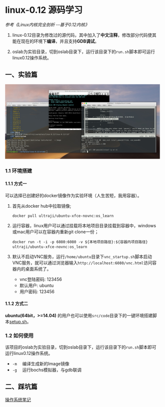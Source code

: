 # linux-0.12 源码学习

*参考《Linux内核完全剖析 --基于0.12内核》*

1. linux-0.12目录为修改过的源代码，其中加入了**中文注释**，修改部分代码使其能在现在的环境下**编译**，并且支持**GDB调试**。

2. oslab为实验目录，切到oslab目录下，运行该目录下的`run.sh`脚本即可运行linux0.12操作系统。

## 一、实验篇

![实验截图](src/.pic/experiment.jpg)

### 1.1 环境搭建

#### 1.1.1 方式一

可以选择已创建好的docker镜像作为实验环境（人生苦短，我用容器）。

1. 首先从docker hub中拉取镜像;

    ```shell
    docker pull ultraji/ubuntu-xfce-novnc:os_learn 
    ```

2. 运行容器，linux用户可以通过挂载将本地项目目录挂载到容器中，windows或mac用户可以在容器内重新git clone一份；

    ```shell
    docker run -t -i -p 6080:6080 -v ${本地项目路径}:${容器内项目路径} ultraji/ubuntu-xfce-novnc:os_learn
    ```

3. 默认不启动VNC服务，运行`/home/ubuntu`目录下`vnc_startup.sh`脚本启动VNC服务，就可以通过浏览器输入```http://localhost:6080/vnc.html```访问容器内的桌面系统了。

    - vnc登陆密码: 123456
    - 默认用户: ubuntu
    - 用户密码: 123456

#### 1.1.2 方式二

**ubuntu(64bit，>=14.04)** 的用户也可以使用`src/code`目录下的一键环境搭建脚本[setup.sh](src/code/setup.sh)。

### 1.2 如何使用

该项目的oslab为实验目录，切到oslab目录下，运行该目录下的`run.sh`脚本即可运行linux0.12操作系统。

- `-m` &emsp;编译生成新的Image镜像
- `-g` &emsp;运行bochs模拟器，与gdb联调

## 二、踩坑篇

[操作系统笔记](https://github.com/ultraji/notebook_os)

